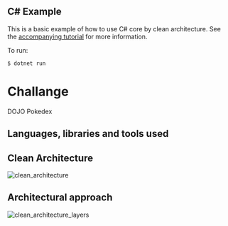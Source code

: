 ## C# Example

This is a basic example of how to use C# core by clean architecture. See the [accompanying tutorial](https://docs.microsoft.com/pt-br/aspnet/core/tutorials/first-web-api?view=aspnetcore-5.0&tabs=visual-studio-code)
for more information.

To run:

```
$ dotnet run
```

# Challange
DOJO Pokedex

## Languages, libraries and tools used


Clean Architecture
-
![clean_architecture](https://user-images.githubusercontent.com/16631131/44717299-53711800-aac5-11e8-86b5-d3bda1035abc.png)


Architectural approach
-
![clean_architecture_layers](https://user-images.githubusercontent.com/16631131/44717362-73084080-aac5-11e8-9029-10b3da073804.png)